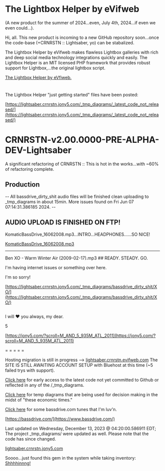 # The Lightbox Helper by eVifweb 

(A new product for the summer of 2024...even, July 4th, 2024...if even we even could...).

Hi, all.  This new product is incoming to a new GitHub repository soon...once the code-base (+CRNRSTN :: Lightsaber, yo) can be stabalized.

The Lightbox Helper by eVifweb makes flawless Lightbox galleries with rich and deep social media technology integrations quickly and easily. The Lightbox Helper is an MIT licensed PHP framework that provides robust support for Lightbox,...the original lightbox script.

[The Lightbox Helper by eVfiweb.](https://lightbox-helper.evifweb.jony5.com)

#

The Lightbox Helper "just getting started" files have been posted:

[https://lightsaber.crnrstn.jony5.com/_tmp_diagrams/_latest_code_not_released/](https://lightsaber.crnrstn.jony5.com/_tmp_diagrams/_latest_code_not_released/)
#

# CRNRSTN-v2.00.0000-PRE-ALPHA-DEV-Lightsaber
A significant refactoring of CRNRSTN :: This is hot in the works...with ~60% of refactoring complete.



## Production

-- All bassdrive_dirty_shit audio files will be finished clean uploading to _tmp_diagrams in about 15min. More issues found on Fri Jun 07 07:14:31.386185 2024. --

## AUDIO UPLOAD IS FINISHED ON FTP! 

KomaticBassDrive_16062008.mp3...INTRO...HEADPHONES......SO NICE!

[KomaticBassDrive_16062008.mp3](https://lightsaber.crnrstn.jony5.com/_tmp_diagrams/bassdrive_dirty_shit/KomaticBassDrive_16062008.mp3)

----


Ben XO - Warm Winter Air (2009-02-17).mp3 ## READY. STEADY. GO.

I'm having internet issues or something over here. 


I'm so sorry!

[https://lightsaber.crnrstn.jony5.com/_tmp_diagrams/bassdrive_dirty_shit/XO/](https://lightsaber.crnrstn.jony5.com/_tmp_diagrams/bassdrive_dirty_shit/XO/)

##

I will ❤ you always, my dear. 

5

[https://jony5.com/?scroll=M_AND_5_935M_ATL_2011](https://jony5.com/?scroll=M_AND_5_935M_ATL_2011)

= = = = =

Hosting migration is still in progress --> [lightsaber.crnrstn.evifweb.com](http://lightsaber.crnrstn.evifweb.com/) 
The SITE IS STILL AWAITING ACCOUNT SETUP with Bluehost at this time (~5 failed trys with support). 

[Click here](https://lightsaber.crnrstn.jony5.com/_tmp_diagrams/_latest_code_not_released/) for early access to the latest code not yet committed to Github or reflected in any of the /_tmp_diagrams.

[Click here](https://lightsaber.crnrstn.jony5.com/_tmp_diagrams/) for temp diagrams that are being used for decision making in the midst of "these economic times."

[Click here](https://lightsaber.crnrstn.jony5.com/_tmp_diagrams/bassdrive_dirty_shit/) for some bassdrive.com tunes that I'm luv'n.

[https://bassdrive.com/](https://www.bassdrive.com/)

Last updated on Wednesday, December 13, 2023 @ 04:20:00.586911 EDT; The project _tmp_diagrams/ were updated as well. Please note that the code has since changed.

[lightsaber.crnrstn.jony5.com](http://lightsaber.crnrstn.jony5.com/)


Soooo...just found this gem in the system while taking inventory:
[Shhhhinnng!](https://lightsaber.crnrstn.jony5.com/_crnrstn/ui/js/_lib/frameworks/script.aculo.us/1.9.0/test/functional/sword.mp3)
